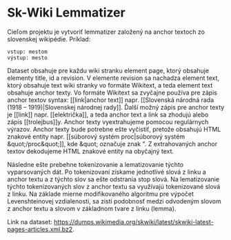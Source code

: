 # Sk-Wiki Lemmatizer

Cieľom projektu je vytvoriť lemmatizer založený na anchor textoch zo slovenskej wikipédie. Príklad:

    vstup: mestom
    výstup: mesto

Dataset obsahuje pre každu wiki stranku element page, ktorý obsahuje elementy title, id a revision. V elemente revision sa nachadza element text, ktorý obsahuje text wiki stranky vo formáte Wikitext, a teda element text obsahuje anchor texty. Vo formáte Wikitext sa zvyčajne používa pre zápis anchor textov  syntax: [[link|anchor text]] napr. [[Slovenská národná rada (1918 – 1919)|Slovenskej národnej rady]]. Ďalší možný zápis pre anchor texty je [[link]] napr. [[električka]], a teda anchor text a link sa zhodujú alebo zápis [[trolejbus]]y. Anchor texty vyextrahujeme pomocou regulárnych výrazov. Anchor texty bude potrebne ešte vyčistiť, pretože obsahujú HTML znakové entity napr. [[súborový systém proc|súborový systém \&quot;/proc\&quot;]], kde \&quot; označuje znak ". Z extrahovaných anchor textov dekodujeme HTML znakové entity na obyčajný text.

Následne ešte prebehne tokenizovanie a lematizovanie týchto vyparsovaných dát. Po tokenizovaní získame jednotlivé slová z linku a anchor textu a z týchto slov sa ešte odstrania stop slová. Na lematizovanie týchto  tokenizovaných slov z anchor textu sa využívajú tokenizované slová z linku. Na základe mierne modifikovaného algoritmu pre výpočet Levenshteinovej  vzdialenosti, sa zisti podobnosť medzi odvodeným slovom z anchor textu a slovom v základnom tvare z linku (lemma). 

Link na dataset: https://dumps.wikimedia.org/skwiki/latest/skwiki-latest-pages-articles.xml.bz2.